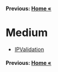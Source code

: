 #### Previous: [Home &laquo;](../../README.md)

# Medium

- [IPValidation](././IPValidation/IPValidation.md)


#### Previous: [Home &laquo;](../../README.md)
